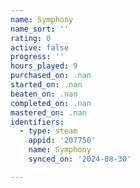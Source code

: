 ```yaml
---
name: Symphony
name_sort: ''
rating: 0
active: false
progress: ''
hours_played: 9
purchased_on: .nan
started_on: .nan
beaten_on: .nan
completed_on: .nan
mastered_on: .nan
identifiers:
  - type: steam
    appid: '207750'
    name: Symphony
    synced_on: '2024-08-30'

---
```


